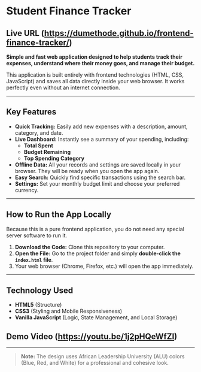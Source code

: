 # Student Finance Tracker

## Live URL (https://dumethode.github.io/frontend-finance-tracker/)

**Simple and fast web application designed to help students track their expenses, understand where their money goes, and manage their budget.**

This application is built entirely with frontend technologies (HTML, CSS, JavaScript) and saves all data directly inside your web browser. It works perfectly even without an internet connection.

---

## Key Features

* **Quick Tracking:** Easily add new expenses with a description, amount, category, and date.
* **Live Dashboard:** Instantly see a summary of your spending, including:
    * **Total Spent**
    * **Budget Remaining**
    * **Top Spending Category**
* **Offline Data:** All your records and settings are saved locally in your browser. They will be ready when you open the app again.
* **Easy Search:** Quickly find specific transactions using the search bar.
* **Settings:** Set your monthly budget limit and choose your preferred currency.

---

## How to Run the App Locally

Because this is a pure frontend application, you do not need any special server software to run it.

1.  **Download the Code:** Clone this repository to your computer.
2.  **Open the File:** Go to the project folder and simply **double-click the `index.html` file**.
3.  Your web browser (Chrome, Firefox, etc.) will open the app immediately.

---

## Technology Used

* **HTML5** (Structure)
* **CSS3** (Styling and Mobile Responsiveness)
* **Vanilla JavaScript** (Logic, State Management, and Local Storage)

## Demo Video (https://youtu.be/1j2pHQeWfZI)


---

> **Note:** The design uses African Leadership University (ALU) colors (Blue, Red, and White) for a professional and cohesive look.

